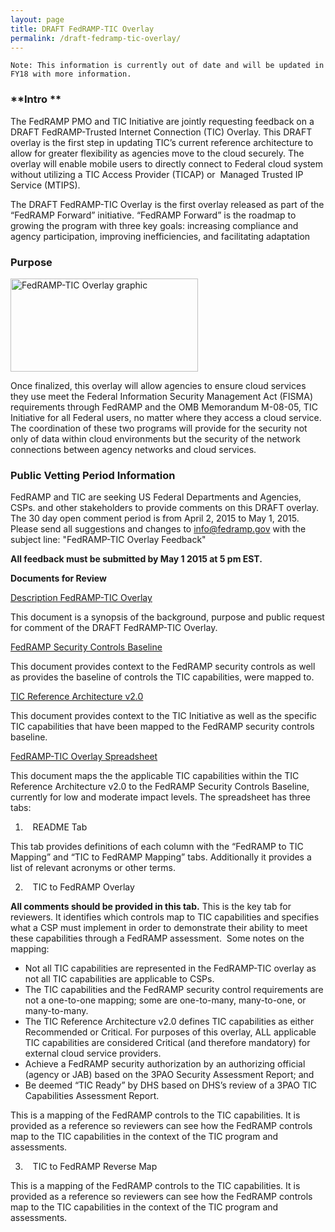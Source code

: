 ```yaml
---
layout: page
title: DRAFT FedRAMP-TIC Overlay
permalink: /draft-fedramp-tic-overlay/
---
```


`Note: This information is currently out of date and will be updated in FY18 with more information.`

### **Intro **

The FedRAMP PMO and TIC Initiative are jointly requesting feedback on a DRAFT FedRAMP-Trusted Internet Connection (TIC) Overlay. This DRAFT overlay is the first step in updating TIC’s current reference architecture to allow for greater flexibility as agencies move to the cloud securely. The overlay will enable mobile users to directly connect to Federal cloud system without utilizing a TIC Access Provider (TICAP) or  Managed Trusted IP Service (MTIPS).

The DRAFT FedRAMP-TIC Overlay is the first overlay released as part of the “FedRAMP Forward” initiative. “FedRAMP Forward” is the roadmap to growing the program with three key goals: increasing compliance and agency participation, improving inefficiencies, and facilitating adaptation

### **Purpose**

<img class="alignnone size-medium wp-image-25692 alignright" src="https://s3.amazonaws.com/sitesusa/wp-content/uploads/sites/482/2015/04/FedRAMP-TIC-Overlay-graphic-300x149.jpg" alt="FedRAMP-TIC Overlay graphic" width="300" height="149" srcset="https://s3.amazonaws.com/sitesusa/wp-content/uploads/sites/482/2015/04/FedRAMP-TIC-Overlay-graphic-300x149.jpg 300w, https://s3.amazonaws.com/sitesusa/wp-content/uploads/sites/482/2015/04/FedRAMP-TIC-Overlay-graphic-1024x511.jpg 1024w" sizes="(max-width: 300px) 100vw, 300px" />

Once finalized, this overlay will allow agencies to ensure cloud services they use meet the Federal Information Security Management Act (FISMA) requirements through FedRAMP and the OMB Memorandum M-08-05, TIC Initiative for all Federal users, no matter where they access a cloud service. The coordination of these two programs will provide for the security not only of data within cloud environments but the security of the network connections between agency networks and cloud services.

### **Public Vetting Period Information**

FedRAMP and TIC are seeking US Federal Departments and Agencies, CSPs. and other stakeholders to provide comments on this DRAFT overlay. The 30 day open comment period is from April 2, 2015 to May 1, 2015. Please send all suggestions and changes to info@fedramp.gov with the subject line: "FedRAMP-TIC Overlay Feedback" 

**All feedback must be submitted by May 1 2015 at 5 pm EST.**

**Documents for Review**

[Description FedRAMP-TIC Overlay](https://s3.amazonaws.com/sitesusa/wp-content/uploads/sites/482/2015/04/Description-FT-Overlay.docx)

This document is a synopsis of the background, purpose and public request for comment of the DRAFT FedRAMP-TIC Overlay.

[FedRAMP Security Controls Baseline](https://s3.amazonaws.com/sitesusa/wp-content/uploads/sites/482/2015/04/FedRAMP-Security-Controls-Baseline-rev4-FINAL.xlsx)

This document provides context to the FedRAMP security controls as well as provides the baseline of controls the TIC capabilities, were mapped to.

[TIC Reference Architecture v2.0](https://s3.amazonaws.com/sitesusa/wp-content/uploads/sites/482/2015/04/TIC_Ref_Arch_v2-0_2013.pdf)

This document provides context to the TIC Initiative as well as the specific TIC capabilities that have been mapped to the FedRAMP security controls baseline.

[FedRAMP-TIC Overlay Spreadsheet](https://s3.amazonaws.com/sitesusa/wp-content/uploads/sites/482/2015/04/FT-DRAFT-Overlay-FINAL.xls)

This document maps the the applicable TIC capabilities within the TIC Reference Architecture v2.0 to the FedRAMP Security Controls Baseline, currently for low and moderate impact levels. The spreadsheet has three tabs:

  1.    README Tab

This tab provides definitions of each column with the “FedRAMP to TIC Mapping” and “TIC to FedRAMP Mapping” tabs. Additionally it provides a list of relevant acronyms or other terms.

<ol start="2">
  <li>
       TIC to FedRAMP Overlay
  </li>
</ol>

**All comments should be provided in this tab.** This is the key tab for reviewers. It identifies which controls map to TIC capabilities and specifies what a CSP must implement in order to demonstrate their ability to meet these capabilities through a FedRAMP assessment.  Some notes on the mapping:

  * Not all TIC capabilities are represented in the FedRAMP-TIC overlay as not all TIC capabilities are applicable to CSPs.
  * The TIC capabilities and the FedRAMP security control requirements are not a one-to-one mapping; some are one-to-many, many-to-one, or many-to-many.
  * The TIC Reference Architecture v2.0 defines TIC capabilities as either Recommended or Critical. For purposes of this overlay, ALL applicable TIC capabilities are considered Critical (and therefore mandatory) for external cloud service providers.
  * Achieve a FedRAMP security authorization by an authorizing official (agency or JAB) based on the 3PAO Security Assessment Report; and
  * Be deemed “TIC Ready” by DHS based on DHS’s review of a 3PAO TIC Capabilities Assessment Report.

This is a mapping of the FedRAMP controls to the TIC capabilities. It is provided as a reference so reviewers can see how the FedRAMP controls map to the TIC capabilities in the context of the TIC program and assessments.

<ol start="3">
  <li>
       TIC to FedRAMP Reverse Map
  </li>
</ol>

This is a mapping of the FedRAMP controls to the TIC capabilities. It is provided as a reference so reviewers can see how the FedRAMP controls map to the TIC capabilities in the context of the TIC program and assessments.
